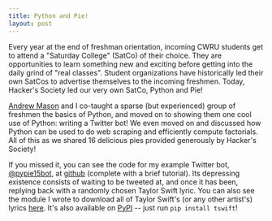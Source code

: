 ```yaml
---
title: Python and Pie!
layout: post
---
```


Every year at the end of freshman orientation, incoming CWRU students get to
attend a "Saturday College" (SatCo) of their choice.  They are opportunities to
learn something new and exciting before getting into the daily grind of "real
classes".  Student organizations have historically led their own SatCos to
advertise themselves to the incoming freshmen.  Today, Hacker's Society led our
very own SatCo, Python and Pie!

[Andrew Mason](https://ajm188.github.io) and I co-taught a sparse (but
experienced) group of freshmen the basics of Python, and moved on to showing
them one cool use of Python: writing a Twitter bot!  We even moved on and
discussed how Python can be used to do web scraping and efficiently compute
factorials.  All of this as we shared 16 delicious pies provided generously by
Hacker's Society!

If you missed it, you can see the code for my example Twitter bot,
[@pypie15bot](https://twitter.com/pypie15bot), at
[github](https://github.com/brenns10/pypie15int) (complete with a brief
tutorial). Its depressing existence consists of waiting to be tweeted at, and
once it has been, replying back with a randomly chosen Taylor Swift lyric.  You
can also see the module I wrote to download all of Taylor Swift's (or any other
artist's) lyrics [here](https://github.com/brenns10/tswift).  It's also
available on [PyPI](https://pypi.python.org/pypi/tswift) -- just run `pip
install tswift`!
